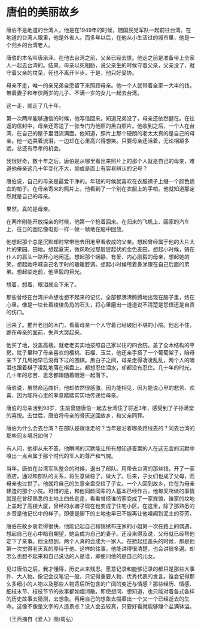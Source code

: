 # 唐伯的美丽故乡

唐伯不是地道的台湾人，他是在1949年的时候，随国民党军队一起前往台湾。在地道的台湾人眼里，他是外省人。而多年以后，在他从小生活过的城市里，他是一个归乡的台湾老人。

唐伯的本名叫唐承泽。在他去台湾之前，父亲已经去世。他走之前是准备带上全家人一起去台湾的。结果，母亲以死相胁，说父亲生的时候守着父亲，父亲没了，就守着父亲的坟茔，死也不离开半步。于是，他只好妥协。

母亲不走，唯一的亲兄弟自愿留下来照顾母亲。他一个人就带着全家一大半的钱，带着妻子和年仅两岁的儿子、不满一岁的女儿一起去台湾。

这一走，就走了几十年。

第一次两岸能够通信的时候，他写信回来。知道兄弟没了，母亲还依然健在。在往返的信封中，母亲还寄送了一张专门为他照的黑白照片。他收到之后，一个人在台湾，在自己的屋子里泪流满面。他知道，照片上那个硬朗的老太太真的是自己的母亲。他一边哭着流泪，一边却在心里高兴得想笑。只要母亲还活着，无论相距多远。总还有尽孝的机会。

我很好奇，数十年之后，唐伯是从哪里看出来照片上的那个人就是自己的母亲，难道他母亲这几十年变化不大，抑或是面上有容易辨认的记号？

唐伯说，自己的母亲是最爱干净的。年轻的时候就喜欢在衣服襟子上缀一个颜色适宜的帕子。在母亲寄来的照片上，他看到了一个别在衣服上的手帕。他就知道那定然就是自己的母亲。

果然，真的是母亲。

在两岸刚能开放探亲的时候，他第一个抢着回来。在归来的飞机上、回家的汽车上，往日的回忆像电影一样一帧一帧地在脑中回放。

他想起那个总是沉默却时常带他去田地里看收成的父亲。想起曾经属于他的大片大片的果园、田地。想起夏天，微风吹过那层层起伏的金色麦田。想起小时候，骑在仆人的肩头一路开心地闲逛。想起那个娴静、有爱、内心刚毅的母亲，想起她的笑，想起她呼喊自己名字时的暖暖腔调。想起小时候甩着鼻涕跟在自己后面的弟弟。想起临走前，他坚毅的目光。

想着，想着，眼泪就全下来了。

那些曾经在台湾拼命想也想不起来的记忆，全部都沸沸腾腾地出现在脑子里，烙在心里。像是一块长着棱棱角角的石头，将心里磨出一道道说不清楚是怨恨还是自责的伤口。

回来了。推开老旧的木门，看着母亲一个人守着已经破旧不堪的小院。他忍不住，跪在母亲的面前，失声大哭起来。

他买了地，没盖高楼。就老老实实地按照自己家以往的四合院，盖了全木结构的平房。院子里种了母亲喜欢的樱桃、石榴、玉兰，他还亲手搭了一个葡萄架子，陪母亲下了几局她早已没再下过的围棋。黑白子之间，母亲走得凌凌乱乱，两个人的眼泪也跟着棋子凌乱地落在棋盘上。都想忍住泪水，却都没有忍住。几十年的时光，几十年的悲苦、思念都跟随着眼泪一起落下。

唐伯说，虽然命运曲折，他却依然很感激。因为能相见，因为能说心里的悲苦、欢喜，因为能将心里的孝意踏踏实实地传递给母亲。

唐伯的母亲活到98岁，生前曾随唐伯一起去台湾住了将近3年，感受到了子孙满堂的喜悦。去世后，唐伯将母亲的骨灰送回故乡，和父亲同葬。

唐伯为什么会去台湾？在部队是跟谁走的？当年是沿着哪条路线去的？同去台湾的那些同乡境况如何？

有人问，他却从来不答。他瞬间的沉默能让所有想知道答案的人在这无言的沉默中嗅出一点点属于那个时代的军人的尊严和气魄。

当年，唐伯在台湾军队整合的时候，退出了部队。用带去台湾的那些钱，开了一家酒店，通过和部队的关系，将生意做稳了，做大了。后来，子女们也成了父母，而母亲也过世了。他就将自己的生意全盘交给了子女。一个人回到故乡，住在为母亲建造的那个小院。可惜的是，和他同龄同辈的人基本已经作古。他每天所做的事情就是在曾经熟悉的土地上四处走走，看看曾经谁的家变成了一家宾馆，谁家的坟地上盖起了高楼大厦，曾经的水塘子现在也变成了住宅小区。在这里，除了那熟悉的乡音是他记忆中的样子，即便是脚下的土地也早已不能再让他嗅闻到泥土的芬芳。

唐伯在故乡衰老得很快，他能记起自己和锦绣布庄家的小姐第一次在路上的偶遇，想起自己在心中暗自期望，她会成为自己的妻子。还没来得及说，父母就已经帮他定下了亲事。他没想到，两个人真的会成为一家人。在掀起红盖头的时候，那是他第一次觉得老天真的厚待于他。这样的往事，他能讲得很清楚，也会讲很多遍。却怎么也想不起来和自己说话的人是谁，即便问他的是自己的儿女。

见过唐伯之后，我才懂得，历史从来残忍。愿意记录和能够记录的都只是那些大事件、大人物。像记会议笔记一般，只记得重要人物、优秀代表的发言。谁会记得那么多细小的人物以及那些人物背后所包含的广阔的变迁与情感？那些经历、情感、细枝末节、枝枝节节的故事都如烟消散。即使想问、想知道，也只能对着各式各样的历史故事去猜测，去想象。再用自己的想象去描摹出一个又一个已经逝去的生命。这像不像是文字的人造景点？没人会去较真，只要好看就能够赚个盆满钵溢。

（王燕摘自《爱人》图/周弘）